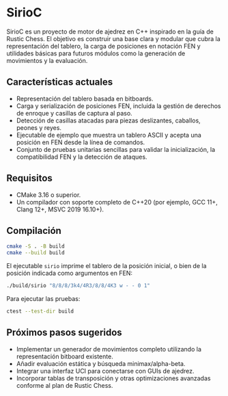 # SirioC

SirioC es un proyecto de motor de ajedrez en C++ inspirado en la guía de Rustic Chess. El objetivo es construir una base clara y modular que cubra la representación del tablero, la carga de posiciones en notación FEN y utilidades básicas para futuros módulos como la generación de movimientos y la evaluación.

## Características actuales

- Representación del tablero basada en bitboards.
- Carga y serialización de posiciones FEN, incluida la gestión de derechos de enroque y casillas de captura al paso.
- Detección de casillas atacadas para piezas deslizantes, caballos, peones y reyes.
- Ejecutable de ejemplo que muestra un tablero ASCII y acepta una posición en FEN desde la línea de comandos.
- Conjunto de pruebas unitarias sencillas para validar la inicialización, la compatibilidad FEN y la detección de ataques.

## Requisitos

- CMake 3.16 o superior.
- Un compilador con soporte completo de C++20 (por ejemplo, GCC 11+, Clang 12+, MSVC 2019 16.10+).

## Compilación

```bash
cmake -S . -B build
cmake --build build
```

El ejecutable `sirio` imprime el tablero de la posición inicial, o bien de la posición indicada como argumentos en FEN:

```bash
./build/sirio "8/8/8/3k4/4R3/8/8/4K3 w - - 0 1"
```

Para ejecutar las pruebas:

```bash
ctest --test-dir build
```

## Próximos pasos sugeridos

- Implementar un generador de movimientos completo utilizando la representación bitboard existente.
- Añadir evaluación estática y búsqueda minimax/alpha-beta.
- Integrar una interfaz UCI para conectarse con GUIs de ajedrez.
- Incorporar tablas de transposición y otras optimizaciones avanzadas conforme al plan de Rustic Chess.

